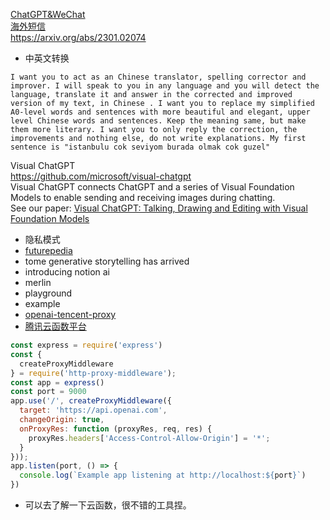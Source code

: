 [ChatGPT&WeChat](https://github.com/zhayujie/chatgpt-on-wechat)  
[海外短信](https://sms-activate.org/getNumber)  
https://arxiv.org/abs/2301.02074

- 中英文转换

```
I want you to act as an Chinese translator, spelling corrector and improver. I will speak to you in any language and you will detect the language, translate it and answer in the corrected and improved version of my text, in Chinese . I want you to replace my simplified A0-level words and sentences with more beautiful and elegant, upper level Chinese words and sentences. Keep the meaning same, but make them more literary. I want you to only reply the correction, the improvements and nothing else, do not write explanations. My first sentence is "istanbulu cok seviyom burada olmak cok guzel"
```

Visual ChatGPT  
https://github.com/microsoft/visual-chatgpt  
Visual ChatGPT connects ChatGPT and a series of Visual Foundation Models to enable sending and receiving images during chatting.  
See our paper: [Visual ChatGPT: Talking, Drawing and Editing with Visual Foundation Models](https://arxiv.org/abs/2303.04671)

- 隐私模式
- [futurepedia](https://www.futurepedia.io/)
- tome generative storytelling has arrived
- introducing notion ai
- merlin
- playground
- example
- [openai-tencent-proxy](https://github.com/Ice-Hazymoon/openai-scf-proxy)
- [腾讯云函数平台](https://console.cloud.tencent.com/scf/list)

```js
const express = require('express')
const {
  createProxyMiddleware
} = require('http-proxy-middleware');
const app = express()
const port = 9000
app.use('/', createProxyMiddleware({
  target: 'https://api.openai.com',
  changeOrigin: true,
  onProxyRes: function (proxyRes, req, res) {
    proxyRes.headers['Access-Control-Allow-Origin'] = '*';
  }
}));
app.listen(port, () => {
  console.log(`Example app listening at http://localhost:${port}`)
})
```

- 可以去了解一下云函数，很不错的工具捏。
